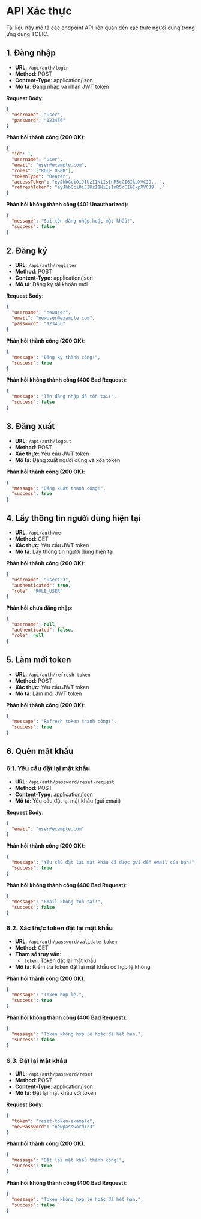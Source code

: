# API Xác thực

Tài liệu này mô tả các endpoint API liên quan đến xác thực người dùng trong ứng dụng TOEIC.

## 1. Đăng nhập

- **URL**: `/api/auth/login`
- **Method**: POST
- **Content-Type**: application/json
- **Mô tả**: Đăng nhập và nhận JWT token

**Request Body**:
```json
{
  "username": "user",
  "password": "123456"
}
```

**Phản hồi thành công (200 OK)**:
```json
{
  "id": 1,
  "username": "user",
  "email": "user@example.com",
  "roles": ["ROLE_USER"],
  "tokenType": "Bearer",
  "accessToken": "eyJhbGciOiJIUzI1NiIsInR5cCI6IkpXVCJ9...",
  "refreshToken": "eyJhbGciOiJIUzI1NiIsInR5cCI6IkpXVCJ9..."
}
```

**Phản hồi không thành công (401 Unauthorized)**:
```json
{
  "message": "Sai tên đăng nhập hoặc mật khẩu!",
  "success": false
}
```

## 2. Đăng ký

- **URL**: `/api/auth/register`
- **Method**: POST
- **Content-Type**: application/json
- **Mô tả**: Đăng ký tài khoản mới

**Request Body**:
```json
{
  "username": "newuser",
  "email": "newuser@example.com",
  "password": "123456"
}
```

**Phản hồi thành công (200 OK)**:
```json
{
  "message": "Đăng ký thành công!",
  "success": true
}
```

**Phản hồi không thành công (400 Bad Request)**:
```json
{
  "message": "Tên đăng nhập đã tồn tại!",
  "success": false
}
```

## 3. Đăng xuất

- **URL**: `/api/auth/logout`
- **Method**: POST
- **Xác thực**: Yêu cầu JWT token
- **Mô tả**: Đăng xuất người dùng và xóa token

**Phản hồi thành công (200 OK)**:
```json
{
  "message": "Đăng xuất thành công!",
  "success": true
}
```

## 4. Lấy thông tin người dùng hiện tại

- **URL**: `/api/auth/me`
- **Method**: GET
- **Xác thực**: Yêu cầu JWT token
- **Mô tả**: Lấy thông tin người dùng hiện tại

**Phản hồi thành công (200 OK)**:
```json
{
  "username": "user123",
  "authenticated": true,
  "role": "ROLE_USER"
}
```

**Phản hồi chưa đăng nhập**:
```json
{
  "username": null,
  "authenticated": false,
  "role": null
}
```

## 5. Làm mới token

- **URL**: `/api/auth/refresh-token`
- **Method**: POST
- **Xác thực**: Yêu cầu JWT token
- **Mô tả**: Làm mới JWT token

**Phản hồi thành công (200 OK)**:
```json
{
  "message": "Refresh token thành công!",
  "success": true
}
```

## 6. Quên mật khẩu

### 6.1. Yêu cầu đặt lại mật khẩu
- **URL**: `/api/auth/password/reset-request`
- **Method**: POST
- **Content-Type**: application/json
- **Mô tả**: Yêu cầu đặt lại mật khẩu (gửi email)

**Request Body**:
```json
{
  "email": "user@example.com"
}
```

**Phản hồi thành công (200 OK)**:
```json
{
  "message": "Yêu cầu đặt lại mật khẩu đã được gửi đến email của bạn!",
  "success": true
}
```

**Phản hồi không thành công (400 Bad Request)**:
```json
{
  "message": "Email không tồn tại!",
  "success": false
}
```

### 6.2. Xác thực token đặt lại mật khẩu
- **URL**: `/api/auth/password/validate-token`
- **Method**: GET
- **Tham số truy vấn**:
  - `token`: Token đặt lại mật khẩu
- **Mô tả**: Kiểm tra token đặt lại mật khẩu có hợp lệ không

**Phản hồi thành công (200 OK)**:
```json
{
  "message": "Token hợp lệ.",
  "success": true
}
```

**Phản hồi không thành công (400 Bad Request)**:
```json
{
  "message": "Token không hợp lệ hoặc đã hết hạn.",
  "success": false
}
```

### 6.3. Đặt lại mật khẩu
- **URL**: `/api/auth/password/reset`
- **Method**: POST
- **Content-Type**: application/json
- **Mô tả**: Đặt lại mật khẩu với token

**Request Body**:
```json
{
  "token": "reset-token-example",
  "newPassword": "newpassword123"
}
```

**Phản hồi thành công (200 OK)**:
```json
{
  "message": "Đặt lại mật khẩu thành công!",
  "success": true
}
```

**Phản hồi không thành công (400 Bad Request)**:
```json
{
  "message": "Token không hợp lệ hoặc đã hết hạn.",
  "success": false
}
``` 